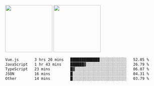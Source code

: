 <img src="https://github-readme-stats.vercel.app/api?username=Dream4ever&count_private=true&show_icons=true&theme=tokyonight" height="150" /> <img src="https://github-readme-stats.vercel.app/api/top-langs/?username=Dream4ever&count_private=true&show_icons=true&theme=tokyonight&langs_count=5&layout=compact" height="150" />

<!--START_SECTION:waka-->

```txt
Vue.js       3 hrs 20 mins   █████████████░░░░░░░░░░░░   52.05 %
JavaScript   1 hr 43 mins    ██████▓░░░░░░░░░░░░░░░░░░   26.79 %
TypeScript   23 mins         █▓░░░░░░░░░░░░░░░░░░░░░░░   06.07 %
JSON         16 mins         █░░░░░░░░░░░░░░░░░░░░░░░░   04.31 %
Other        14 mins         █░░░░░░░░░░░░░░░░░░░░░░░░   03.79 %
```

<!--END_SECTION:waka-->
